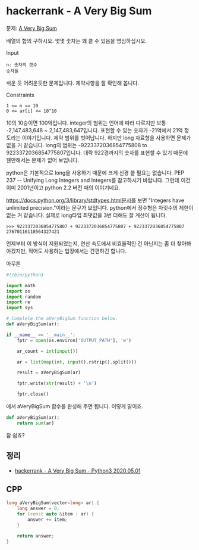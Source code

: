 # hackerrank - A Very Big Sum
문제: [A Very Big Sum](https://www.hackerrank.com/challenges/a-very-big-sum/problem)

배열의 합의 구하시오. 몇몇 숫자는 꽤 클 수 있음을 명심하십시오.

Input
```
n: 숫자의 갯수
숫자들
```
쉬운 듯 어려운듯한 문제입니다. 제약사항을 잘 확인해 봅니다.

Constraints
```
1 <= n <= 10
0 <= ar[i] <= 10^10
```
10의 10승이면 100억입니다. integer의 범위는 언어에 따라 다르지만 보통 -2,147,483,648 ~ 2,147,483,647입니다. 표현할 수 있는 숫자가 -21억에서 21억 정도라는 이야기입니다. 제약 범위를 벗어납니다. 하지만 long 자료형을 사용하면 문제가 없을 거 같습니다. long의 범위는 -9223372036854775808 to 9223372036854775807입니다. 대략 922경까지의 숫자를 표현할 수 있기 때문에 웬만해서는 문제가 없어 보입니다.

python은 기본적으로 long을 사용하기 때문에 크게 신경 쓸 필요는 없습니다. PEP 237 -- Unifying Long Integers and Integers를 참고하시기 바랍니다. 그런데 이건 이미 2001년이고 python 2.2 버전 때의 이야기네요.

https://docs.python.org/3/library/stdtypes.html문서를 보면 "Integers have unlimited precision."이라는 문구가 보입니다. python에서 정수형은 자릿수의 제한이 없는 거 같습니다. 실제로 long타입 최댓값을 3번 더해도 잘 계산이 됩니다.
```
>>> 9223372036854775807 + 9223372036854775807 + 9223372036854775807
27670116110564327421
```
언제부터 이 방식이 지원되었는지, 연산 속도에서 비효율적인 건 아닌지는 좀 더 찾아봐야겠지만, 적어도 사용하는 입장에서는 간편하긴 합니다.

아무튼
```python
#!/bin/python3

import math
import os
import random
import re
import sys

# Complete the aVeryBigSum function below.
def aVeryBigSum(ar):

if __name__ == '__main__':
    fptr = open(os.environ['OUTPUT_PATH'], 'w')

    ar_count = int(input())

    ar = list(map(int, input().rstrip().split()))

    result = aVeryBigSum(ar)

    fptr.write(str(result) + '\n')

    fptr.close()
```
에서 aVeryBigSum 함수를 완성해 주면 됩니다. 이렇게 말이죠.
```python
def aVeryBigSum(ar):
    return sum(ar)
```
참 쉽죠?

## 정리
* [hackerrank - A Very Big Sum - Python3 2020.05.01](https://junho85.pe.kr/1524)


## CPP
```cpp
long aVeryBigSum(vector<long> ar) {
    long answer = 0;
    for (const auto &item : ar) {
        answer += item;
    }

    return answer;
}
```
